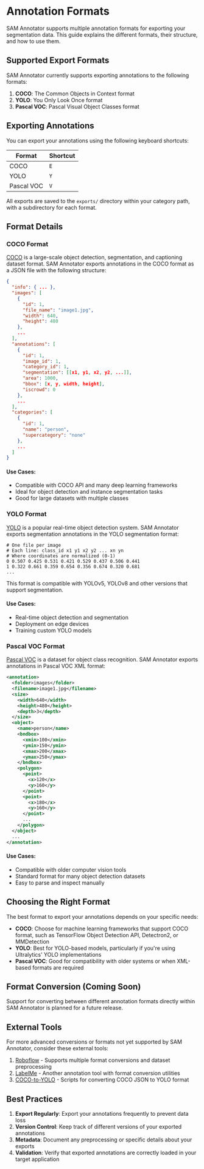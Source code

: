 # Annotation Formats

SAM Annotator supports multiple annotation formats for exporting your segmentation data. This guide explains the different formats, their structure, and how to use them.

## Supported Export Formats

SAM Annotator currently supports exporting annotations to the following formats:

1. **COCO**: The Common Objects in Context format
2. **YOLO**: You Only Look Once format
3. **Pascal VOC**: Pascal Visual Object Classes format

## Exporting Annotations

You can export your annotations using the following keyboard shortcuts:

| Format      | Shortcut    |
|-------------|-------------|
| COCO        | `E`         |
| YOLO        | `Y`         |
| Pascal VOC  | `V`         |

All exports are saved to the `exports/` directory within your category path, with a subdirectory for each format.

## Format Details

### COCO Format

[COCO](https://cocodataset.org/) is a large-scale object detection, segmentation, and captioning dataset format. SAM Annotator exports annotations in the COCO format as a JSON file with the following structure:

```json
{
  "info": { ... },
  "images": [
    {
      "id": 1,
      "file_name": "image1.jpg",
      "width": 640,
      "height": 480
    },
    ...
  ],
  "annotations": [
    {
      "id": 1,
      "image_id": 1,
      "category_id": 1,
      "segmentation": [[x1, y1, x2, y2, ...]],
      "area": 1000,
      "bbox": [x, y, width, height],
      "iscrowd": 0
    },
    ...
  ],
  "categories": [
    {
      "id": 1,
      "name": "person",
      "supercategory": "none"
    },
    ...
  ]
}
```

#### Use Cases:
- Compatible with COCO API and many deep learning frameworks
- Ideal for object detection and instance segmentation tasks
- Good for large datasets with multiple classes

### YOLO Format

[YOLO](https://github.com/ultralytics/yolov5) is a popular real-time object detection system. SAM Annotator exports segmentation annotations in the YOLO segmentation format:

```
# One file per image
# Each line: class_id x1 y1 x2 y2 ... xn yn
# Where coordinates are normalized (0-1)
0 0.507 0.425 0.531 0.421 0.529 0.437 0.506 0.441
1 0.322 0.661 0.359 0.654 0.356 0.674 0.320 0.681
...
```

This format is compatible with YOLOv5, YOLOv8 and other versions that support segmentation.

#### Use Cases:
- Real-time object detection and segmentation
- Deployment on edge devices
- Training custom YOLO models

### Pascal VOC Format

[Pascal VOC](http://host.robots.ox.ac.uk/pascal/VOC/) is a dataset for object class recognition. SAM Annotator exports annotations in Pascal VOC XML format:

```xml
<annotation>
  <folder>images</folder>
  <filename>image1.jpg</filename>
  <size>
    <width>640</width>
    <height>480</height>
    <depth>3</depth>
  </size>
  <object>
    <name>person</name>
    <bndbox>
      <xmin>100</xmin>
      <ymin>150</ymin>
      <xmax>200</xmax>
      <ymax>250</ymax>
    </bndbox>
    <polygon>
      <point>
        <x>120</x>
        <y>160</y>
      </point>
      <point>
        <x>180</x>
        <y>160</y>
      </point>
      ...
    </polygon>
  </object>
  ...
</annotation>
```

#### Use Cases:
- Compatible with older computer vision tools
- Standard format for many object detection datasets
- Easy to parse and inspect manually

## Choosing the Right Format

The best format to export your annotations depends on your specific needs:

- **COCO**: Choose for machine learning frameworks that support COCO format, such as TensorFlow Object Detection API, Detectron2, or MMDetection
- **YOLO**: Best for YOLO-based models, particularly if you're using Ultralytics' YOLO implementations
- **Pascal VOC**: Good for compatibility with older systems or when XML-based formats are required

## Format Conversion (Coming Soon)

Support for converting between different annotation formats directly within SAM Annotator is planned for a future release.

## External Tools

For more advanced conversions or formats not yet supported by SAM Annotator, consider these external tools:

1. [Roboflow](https://roboflow.com/) - Supports multiple format conversions and dataset preprocessing
2. [LabelMe](https://github.com/wkentaro/labelme) - Another annotation tool with format conversion utilities
3. [COCO-to-YOLO](https://github.com/ultralytics/JSON2YOLO) - Scripts for converting COCO JSON to YOLO format

## Best Practices

1. **Export Regularly**: Export your annotations frequently to prevent data loss
2. **Version Control**: Keep track of different versions of your exported annotations
3. **Metadata**: Document any preprocessing or specific details about your exports
4. **Validation**: Verify that exported annotations are correctly loaded in your target application 